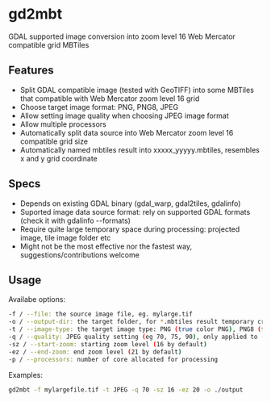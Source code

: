 # gd2mbt
GDAL supported image conversion into zoom level 16 Web Mercator compatible grid MBTiles

## Features
- Split GDAL compatible image (tested with GeoTIFF) into some MBTiles that compatible with Web Mercator zoom level 16 grid
- Choose target image format: PNG, PNG8, JPEG
- Allow setting image quality when choosing JPEG image format
- Allow multiple processors
- Automatically split data source into Web Mercator zoom level 16 compatible grid size
- Automatically named mbtiles result into xxxxx_yyyyy.mbtiles, resembles x and y grid coordinate

## Specs
- Depends on existing GDAL binary (gdal_warp, gdal2tiles, gdalinfo)
- Suported image data source format: rely on supported GDAL formats (check it with gdalinfo --formats)
- Require quite large temporary space during processing: projected image, tile image folder etc
- Might not be the most effective nor the fastest way, suggestions/contributions welcome

## Usage
Availabe options:
``` bash
-f / --file: the source image file, eg. mylarge.tif
-o / --output-dir: the target folder, for *.mbtiles result temporary created files
-t / --image-type: the target image type: PNG (true color PNG), PNG8 (for 8 bit PNG), JPEG
-q / --quality: JPEG quality setting (eg 70, 75, 90), only applied to -t JPEG
-sz / --start-zoom: starting zoom level (16 by default)
-ez / --end-zoom: end zoom level (21 by default)
-p / --processors: number of core allocated for processing
```

Examples:
``` bash
gd2mbt -f mylargefile.tif -t JPEG -q 70 -sz 16 -ez 20 -o ./output
```

